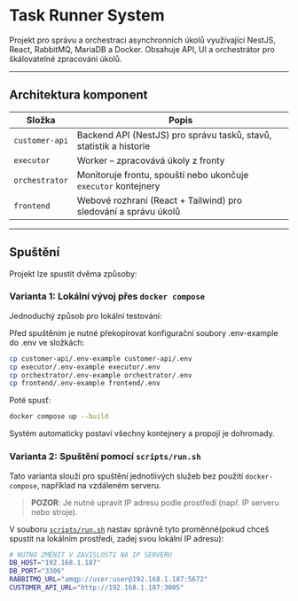 # Task Runner System

Projekt pro správu a orchestraci asynchronních úkolů využívající NestJS, React, RabbitMQ, MariaDB a Docker. Obsahuje API, UI a orchestrátor pro škálovatelné zpracování úkolů.

---

## Architektura komponent

| Složka         | Popis                                                              |
|----------------|--------------------------------------------------------------------|
| `customer-api` | Backend API (NestJS) pro správu tasků, stavů, statistik a historie |
| `executor`     | Worker – zpracovává úkoly z fronty                                 |
| `orchestrator` | Monitoruje frontu, spouští nebo ukončuje `executor` kontejnery     |
| `frontend`     | Webové rozhraní (React + Tailwind) pro sledování a správu úkolů    |

---

## Spuštění

Projekt lze spustit dvěma způsoby:

### Varianta 1: Lokální vývoj přes `docker compose`

Jednoduchý způsob pro lokální testování:

Před spuštěním je nutné překopírovat konfigurační soubory .env-example do .env ve složkách:
```bash
cp customer-api/.env-example customer-api/.env
cp executor/.env-example executor/.env
cp orchestrator/.env-example orchestrator/.env
cp frontend/.env-example frontend/.env
```
Poté spusť:
```bash
docker compose up --build
```
Systém automaticky postaví všechny kontejnery a propojí je dohromady.

### Varianta 2: Spuštění pomocí `scripts/run.sh`

Tato varianta slouží pro spuštění jednotlivých služeb bez použití `docker-compose`, například na vzdáleném serveru.

>  **POZOR**: Je nutné upravit IP adresu podle prostředí (např. IP serveru nebo stroje).

V souboru [`scripts/run.sh`](./scripts/run.sh) nastav správně tyto proměnné(pokud chceš spustit na lokálním prostředí, zadej svou lokální IP adresu):

```bash
# NUTNO ZMĚNIT V ZÁVISLOSTI NA IP SERVERU
DB_HOST="192.168.1.187"
DB_PORT="3306"
RABBITMQ_URL="amqp://user:user@192.168.1.187:5672"
CUSTOMER_API_URL="http://192.168.1.187:3005"
